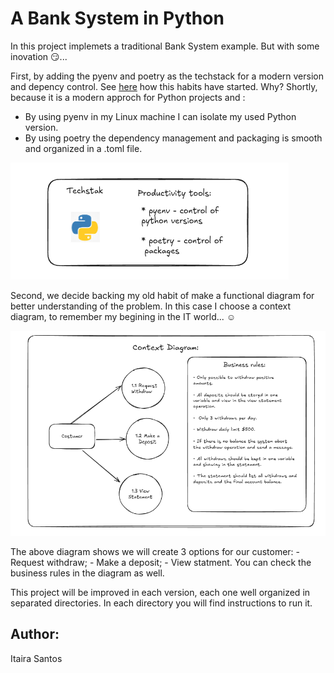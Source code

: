 # A Bank System in Python

In this project implemets a traditional Bank System example.
But with some inovation 😏...

First, by adding the pyenv and poetry as the techstack for a modern version and depency control. See [here](https://medium.com/@itairaest/exploring-poetry-to-create-a-new-python-project-9e37723613a2) how this habits have started.
Why? Shortly, because it is a modern approch for Python projects and : 
 - By using pyenv in my Linux machine I can isolate my used Python version.
 - By using poetry the dependency management and packaging is smooth and organized in a .toml file.


![alt text](images/image.png)

Second, we decide backing  my old habit of make a functional diagram for better understanding of the problem. In this case I choose a context diagram, to remember my begining in the IT world... ☺️

![alt text](images/image-1.png)

The above diagram shows we will create 3 options for our customer:
    - Request withdraw;
    - Make a deposit;
    - View statment.
You can check the business rules in the diagram as well. 

This project will be improved in each version, each one well organized in separated directories. In each directory you will find instructions to run it. 


## Author:
Itaira Santos 